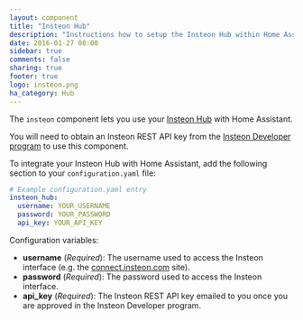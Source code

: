 ```yaml
---
layout: component
title: "Insteon Hub"
description: "Instructions how to setup the Insteon Hub within Home Assistant."
date: 2016-01-27 08:00
sidebar: true
comments: false
sharing: true
footer: true
logo: insteon.png
ha_category: Hub
---
```


The `insteon` component lets you use your [Insteon Hub](http://www.insteon.com/insteon-hub/) with Home Assistant.

You will need to obtain an Insteon REST API key from the [Insteon Developer program](http://www.insteon.com/become-an-insteon-developer) to use this component.

To integrate your Insteon Hub with Home Assistant, add the following section to your `configuration.yaml` file:

```yaml
# Example configuration.yaml entry
insteon_hub:
  username: YOUR_USERNAME
  password: YOUR_PASSWORD
  api_key: YOUR_API_KEY
```

Configuration variables:

- **username** (*Required*): The username used to access the Insteon interface (e.g. the [connect.insteon.com](connect.insteon.com) site).
- **password** (*Required*): The password used to access the Insteon interface.
- **api_key** (*Required*): The Insteon REST API key emailed to you once you are approved in the Insteon Developer program.
